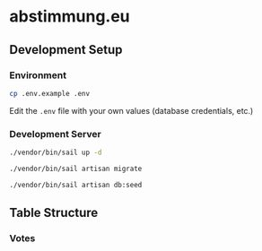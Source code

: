 # abstimmung.eu

## Development Setup

### Environment

```bash
cp .env.example .env
```

Edit the `.env` file with your own values (database credentials, etc.)

### Development Server

```bash
./vendor/bin/sail up -d
```

```bash
./vendor/bin/sail artisan migrate
```

```bash
./vendor/bin/sail artisan db:seed
```

## Table Structure

### Votes
